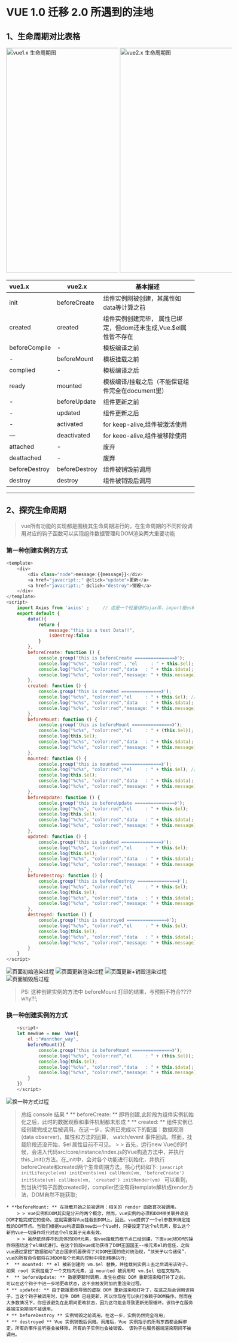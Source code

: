 # VUE 1.0 迁移 2.0 所遇到的洼地
## 1、生命周期对比表格
<div style="display: block;width: 700px;max-height: 800px;white-space: nowrap;">
	<span style="display: inline-block; width: 300px">
		<img src="./assets/img/lifecycle-vue1.png" alt="vue1.x 生命周期图" width="400" height="600">
	</span>
	<span style="display: inline-block; width: 300px">
		<img src="./assets/img/lifecycle-vue2.png" alt="vue2.x 生命周期图" width="400" height="600">
	</span>
</div>

|	vue1.x		| 	vue2.x   	|	 		基本描述															|
|	:---		|		---	 	|		     ---															|
|	init		| beforeCreate  |	组件实例刚被创建，其属性如data等计算之前										|
|	created		|	created		|	组件实例创建完毕，	属性已绑定，但dom还未生成,Vue.$el属性暂不存在				|
| beforeCompile |    - 			|	模板编译之前																|
|	-			| beforeMount   |	模板挂载之前																|
|  complied		|	 -			|	模板编译之后																|
|  ready		|   mounted 	|	模板编译/挂载之后（不能保证组件完全在document里）							|
|	-			|	beforeUpdate|	组件更新之前																|
|	-			|	updated		|	组件更新之后																|
|	-			|	activated	|	for keep-alive,组件被激活使用												|
|	—			|	deactivated |	for keeo-alive,组件被移除使用												|
|	attached	|	-			|	废弃																		|
|	deattached	|	-			|	废弃																		|
| beforeDestroy | beforeDestroy |	组件被销毁前调用															|
| destroy 		| destroy 		|	组件被销毁后调用															|

---
## 2、探究生命周期

> vue所有功能的实现都是围绕其生命周期进行的，在生命周期的不同阶段调用对应的钩子函数可以实现组件数据管理和DOM渲染两大重要功能

### 第一种创建实例的方式
```javascript 
<template>
    <div>
        <div class="node">message:{{message}}</div>
        <a href="javacript:;" @click="update">更新</a>
        <a href="javacript:;" @click="destroy">销毁</a>
    </div>
</template>
<script>
    import Axios from 'axios' ;     // 这是一个轻量级的ajax库，import是es6模块导入的语法。
    export default { 
    	data(){
        	return {
        		message:"this is a test Data!!",
                isDestroy:false
        	}
        }, 
        beforeCreate: function () {
            console.group('this is beforeCreate ===============》');
            console.log("%c%s", "color:red" , "el     : " + this.$el); //undefined
            console.log("%c%s", "color:red","data   : " + this.$data); //undefined 
            console.log("%c%s", "color:red","message: " + this.message);// undefined
        },
        created: function () {
            console.group('this is created ===============》');
            console.log("%c%s", "color:red","el     : " + this.$el); //undefined
            console.log("%c%s", "color:red","data   : " + this.$data); //已被初始化 
            console.log("%c%s", "color:red","message: " + this.message); //已被初始化
        },
        beforeMount: function () {
            console.group('this is beforeMount ===============》');
            console.log("%c%s", "color:red","el     : " + (this.$el)); //undefined
            console.log(this.$el);
            console.log("%c%s", "color:red","data   : " + this.$data); //已被初始化  
            console.log("%c%s", "color:red","message: " + this.message); //已被初始化  
        },
        mounted: function () {
            console.group('this is mounted ===============》');
            console.log("%c%s", "color:red","el     : " + this.$el); //已被初始化
            console.log(this.$el);    
            console.log("%c%s", "color:red","data   : " + this.$data); //已被初始化
            console.log("%c%s", "color:red","message: " + this.message); //已被初始化 
        },
        beforeUpdate: function () {
            console.group('this is beforeUpdate ===============》');
            console.log("%c%s", "color:red","el     : " + this.$el);
            console.log(this.$el);   
            console.log("%c%s", "color:red","data   : " + this.$data); 
            console.log("%c%s", "color:red","message: " + this.message); 
        },
        updated: function () {
            console.group('this is updated ===============》');
            console.log("%c%s", "color:red","el     : " + this.$el);
            console.log(this.$el); 
            console.log("%c%s", "color:red","data   : " + this.$data); 
            console.log("%c%s", "color:red","message: " + this.message); 
        },
        beforeDestroy: function () {
            console.group('this is beforeDestroy ===============》');
            console.log("%c%s", "color:red","el     : " + this.$el);
            console.log(this.$el);    
            console.log("%c%s", "color:red","data   : " + this.$data); 
            console.log("%c%s", "color:red","message: " + this.message); 
        },
        destroyed: function () {
            console.group('this is destroyed ===============》');
            console.log("%c%s", "color:red","el     : " + this.$el);
            console.log(this.$el);  
            console.log("%c%s", "color:red","data   : " + this.$data); 
            console.log("%c%s", "color:red","message: " + this.message)
        }
    }
</script>
```

 ![页面初始渲染过程](./assets/img/init.png)
 ![页面更新渲染过程](./assets/img/update.png)
 ![页面更新+销毁渲染过程](./assets/img/update+destroy.png)
 ![页面销毁后过程](./assets/img/destroyed.png)

>PS: 这种创建实例的方法中 beforeMount 打印的结果，与预期不符合???? why!!!;

### 换一种创建实例的方式


```javascript
    <script>
    let newVue = new  Vue({
        el :"#annther_way",
        beforeMount(){
            console.group('this is beforeMount ===============》');
            console.log("%c%s", "color:red","el     : " + (this.$el)); //已被初始化
            console.log(this.$el);
            console.log("%c%s", "color:red","data   : " + this.$data); //已被初始化  
            console.log("%c%s", "color:red","message: " + this.message); //已被初始化  
        }
    })
    </script>
```

 ![换一种方式过程](./assets/img/ather.png)

> 总结 console 结果	
	*  ** beforeCreate: ** 即将创建,此阶段为组件实例初始化之后，此时的数据观察和事件机制都未形成 
	*  ** created: ** 组件实例已经创建完成之后被调用。在这一步，实例已完成以下的配置：数据观测(data observer)，属性和方法的运算， watch/event 事件回调。然而，挂载阶段还没开始，$el 属性目前不可见。
        > > 首先，运行new Vue()的时候，会进入代码src/core/instance/index.js的Vue构造方法中，并执行this._init()方法。在_init中，会对各个功能进行初始化，并执行beforeCreate和created两个生命周期方法。核心代码如下:
        ```javacript
            initLifecycle(vm)
            initEvents(vm)
            callHook(vm, 'beforeCreate')
            initState(vm)
            callHook(vm, 'created')
            initRender(vm)
        ```
        可以看到，到当执行钩子函数created时，complier还没有将template解析成render方法，DOM自然不能获取;

	* **beforeMount: ** 在挂载开始之前被调用：相关的 render 函数首次被调用。
        > > vue实例和DOM其实是分开的两个概念，然而，vue实例的必须和DOM相关联并改变DOM才能完成它的使命。这就需要将Vue挂载到DOM上。因此，vue提供了一个el参数来确定挂载的DOM节点。当我们根据vue构造函数new出一个Vue时，只要设定了这个el元素，那么这个新的Vue一切操作将只对这个el及其子元素有效。
        > > 虽然依然得不到具体的DOM元素，但vue挂载的根节点已经创建，下面vue对DOM的操作将围绕这个el继续进行。在这个阶段vue成功获得了DOM王国国王--根元素el的信任，之后vue通过掌控“数据驱动”这台国家机器获得了对DOM王国的绝对统治权，“挟天子以令诸侯”，vue的所有命令都将在对DOM每个元素的控制中得到精确执行;
	*  ** mounted: ** el 被新创建的 vm.$el 替换，并挂载到实例上去之后调用该钩子。如果 root 实例挂载了一个文档内元素，当 mounted 被调用时 vm.$el 也在文档内。
    *  ** beforeUpdate: ** 数据更新时调用，发生在虚拟 DOM 重新渲染和打补丁之前。 可以在这个钩子中进一步地更改状态，这不会触发附加的重渲染过程。
    * ** updated: ** 由于数据更改导致的虚拟 DOM 重新渲染和打补丁，在这之后会调用该钩子。当这个钩子被调用时，组件 DOM 已经更新，所以你现在可以执行依赖于DOM操作。然而在大多数情况下，你应该避免在此期间更改状态，因为这可能会导致更新无限循环。该钩子在服务器端渲染期间不被调用。
    * ** beforeDestroy ** 实例销毁之前调用。在这一步，实例仍然完全可用;
    * ** destroyed ** Vue 实例销毁后调用。调用后，Vue 实例指示的所有东西都会解绑定，所有的事件监听器会被移除，所有的子实例也会被销毁。 该钩子在服务器端渲染期间不被调用。
